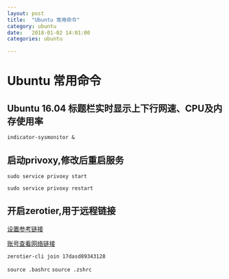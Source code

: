 ```yaml
---
layout: post
title:  "Ubuntu 常用命令"
category: ubuntu
date:   2018-01-02 14:01:00
categories: ubuntu 

---
```

# Ubuntu 常用命令

 
 ## Ubuntu 16.04 标题栏实时显示上下行网速、CPU及内存使用率
 `indicator-sysmonitor &`

 ## 启动privoxy,修改后重启服务
 `sudo service privoxy start`

 `sudo service privoxy restart`  

## 开启zerotier,用于远程链接
[设置参考链接](http://www.cnblogs.com/halox/archive/2017/05/21/ZeroTier-de-shi-yong.html)

[账号查看网络链接](https://my.zerotier.com/network)

`zerotier-cli join 17dasd89343128` 

`source .bashrc`
`source .zshrc`